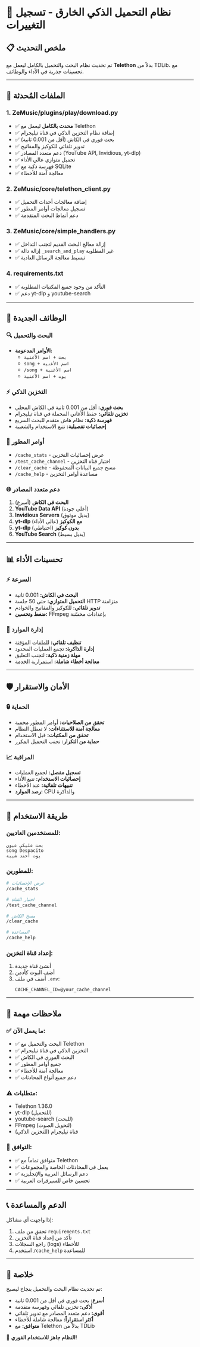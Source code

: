 # 🚀 نظام التحميل الذكي الخارق - تسجيل التغييرات

## 📋 ملخص التحديث

تم تحديث نظام البحث والتحميل بالكامل ليعمل مع **Telethon** بدلاً من TDLib، مع تحسينات جذرية في الأداء والوظائف.

---

## 🔄 الملفات المُحدثة

### 1. **ZeMusic/plugins/play/download.py**
- ✅ **محدث بالكامل** ليعمل مع Telethon
- ✅ إضافة نظام التخزين الذكي في قناة تيليجرام
- ✅ بحث فوري في الكاش (أقل من 0.001 ثانية)
- ✅ تدوير تلقائي للكوكيز والمفاتيح
- ✅ دعم متعدد المصادر (YouTube API, Invidious, yt-dlp)
- ✅ تحميل متوازي عالي الأداء
- ✅ فهرسة ذكية مع SQLite
- ✅ معالجة آمنة للأخطاء

### 2. **ZeMusic/core/telethon_client.py**
- ✅ إضافة معالجات أحداث التحميل
- ✅ تسجيل معالجات أوامر المطور
- ✅ دعم أنماط البحث المتقدمة

### 3. **ZeMusic/core/simple_handlers.py**
- ✅ إزالة معالج البحث القديم لتجنب التداخل
- ✅ إزالة دالة `_search_and_play` غير المطلوبة
- ✅ تبسيط معالجة الرسائل العادية

### 4. **requirements.txt**
- ✅ التأكد من وجود جميع المكتبات المطلوبة
- ✅ دعم yt-dlp و youtube-search

---

## 🎯 الوظائف الجديدة

### 🔍 البحث والتحميل
- **الأوامر المدعومة:**
  - `بحث + اسم الأغنية`
  - `song + اسم الأغنية` 
  - `/song + اسم الأغنية`
  - `يوت + اسم الأغنية`

### ⚡ التخزين الذكي
- **بحث فوري:** أقل من 0.001 ثانية في الكاش المحلي
- **تخزين تلقائي:** حفظ الأغاني المحملة في قناة تيليجرام
- **فهرسة ذكية:** نظام هاش متقدم للبحث السريع
- **إحصائيات تفصيلية:** تتبع الاستخدام والشعبية

### 🔧 أوامر المطور
- `/cache_stats` - عرض إحصائيات التخزين
- `/test_cache_channel` - اختبار قناة التخزين
- `/clear_cache` - مسح جميع البيانات المحفوظة
- `/cache_help` - مساعدة أوامر التخزين

### 🌐 دعم متعدد المصادر
1. **البحث في الكاش** (أسرع)
2. **YouTube Data API** (أعلى جودة)
3. **Invidious Servers** (بديل موثوق)
4. **yt-dlp مع الكوكيز** (عالي الأداء)
5. **yt-dlp بدون كوكيز** (احتياطي)
6. **YouTube Search** (بديل بسيط)

---

## 📊 تحسينات الأداء

### ⚡ السرعة
- **البحث في الكاش:** 0.001 ثانية
- **التحميل المتوازي:** حتى 50 جلسة HTTP متزامنة
- **تدوير تلقائي:** للكوكيز والمفاتيح والخوادم
- **ضغط وتحسين:** FFmpeg بإعدادات محسّنة

### 💾 إدارة الموارد
- **تنظيف تلقائي:** للملفات المؤقتة
- **إدارة الذاكرة:** تجمع العمليات المحدود
- **مهلة زمنية ذكية:** لتجنب التعليق
- **معالجة أخطاء شاملة:** استمرارية الخدمة

---

## 🛡️ الأمان والاستقرار

### 🔒 الحماية
- **تحقق من الصلاحيات:** أوامر المطور محمية
- **معالجة آمنة للاستثناءات:** لا تعطل النظام
- **تحقق من المكتبات:** قبل الاستخدام
- **حماية من التكرار:** تجنب التحميل المكرر

### 📈 المراقبة
- **تسجيل مفصل:** لجميع العمليات
- **إحصائيات الاستخدام:** تتبع الأداء
- **تنبيهات تلقائية:** عند الأخطاء
- **رصد الموارد:** CPU والذاكرة

---

## 🔧 طريقة الاستخدام

### للمستخدمين العاديين:
```
بحث عليكي عيون
song Despacito
يوت أحمد شيبة
```

### للمطورين:
```bash
# عرض الإحصائيات
/cache_stats

# اختبار القناة
/test_cache_channel

# مسح الكاش
/clear_cache

# المساعدة
/cache_help
```

### إعداد قناة التخزين:
1. أنشئ قناة جديدة
2. أضف البوت كأدمن
3. أضف في ملف `.env`:
   ```
   CACHE_CHANNEL_ID=@your_cache_channel
   ```

---

## 🚨 ملاحظات مهمة

### ✅ ما يعمل الآن:
- ✅ البحث والتحميل مع Telethon
- ✅ التخزين الذكي في قناة تيليجرام  
- ✅ البحث الفوري في الكاش
- ✅ جميع أوامر المطور
- ✅ معالجة آمنة للأخطاء
- ✅ دعم جميع أنواع المحادثات

### ⚠️ متطلبات:
- Telethon 1.36.0
- yt-dlp (للتحميل)
- youtube-search (للبحث)
- FFmpeg (لتحويل الصوت)
- قناة تيليجرام (للتخزين الذكي)

### 🔄 التوافق:
- ✅ متوافق تماماً مع Telethon
- ✅ يعمل في المحادثات الخاصة والمجموعات
- ✅ دعم الرسائل العربية والإنجليزية
- ✅ تحسين خاص للسيرفرات العربية

---

## 📞 الدعم والمساعدة

إذا واجهت أي مشاكل:
1. تحقق من ملف `requirements.txt`
2. تأكد من إعداد قناة التخزين
3. راجع السجلات (logs) للأخطاء
4. استخدم `/cache_help` للمساعدة

---

## 🎉 خلاصة

تم تحديث نظام البحث والتحميل بنجاح ليصبح:
- **أسرع:** بحث فوري في أقل من 0.001 ثانية
- **أذكى:** تخزين تلقائي وفهرسة متقدمة  
- **أقوى:** دعم متعدد المصادر مع تدوير تلقائي
- **أكثر استقراراً:** معالجة شاملة للأخطاء
- **متوافق:** مع Telethon بدلاً من TDLib

🚀 **النظام جاهز للاستخدام الفوري!**